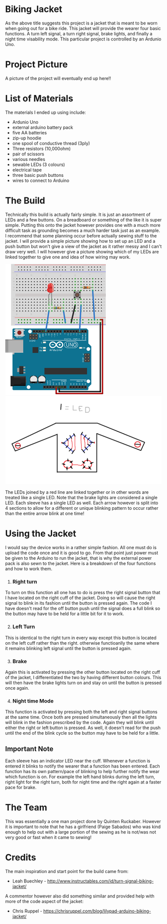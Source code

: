 # Biking Jacket

As the above title suggests this project is a jacket that is meant
to be worn when going out for a bike ride. This jacket will provide
the wearer four basic functions. A turn left signal, a turn right
signal, brake lights, and finally a night time visability mode.
This particular project is controlled by an Ardunio Uno.

# Project Picture
A picture of the project will eventually end up here!!

# List of Materials
The materials I ended up using include:
* Ardunio Uno
* external arduino battery pack
* five AA batteries
* zip-up hoodie
* one spool of conductive thread (3ply)
* Three resistors (10,000ohm)
* pair of scissors
* various needles
* sewable LEDs (3 colours)
* electrical tape
* three basic push buttons
* wires to connect to Arduino 

# The Build
Technically this build is actually fairly simple. It is just an assortment
of LEDs and a few buttons. On a breadboard or something of the like it is
super simple. Putting this onto the jacket however provides one with a much
more difficult task as grounding becomes a much harder task just as an example. I recommend that 
some planning occur before actually sewing stuff to the jacket. I will provide
a simple picture showing how to set up an LED and a push button but won't
give a view of the jacket as it rather messy and I can't draw very well.
I will however give a picture showing which of my LEDs are linked together to
give one and idea of how wiring may work.

![LED and Button Pic](https://github.com/Choclynn/Class-Project/blob/master/LED%20and%20Button%20Arduino.png)
![Jacket LEDs](https://github.com/Choclynn/Class-Project/blob/master/Jacket%20LEDs.png)

The LEDs joined by a red line are linked together or in other words are treated like a single LED.
Note that the brake lights are considered a single LED. Each sleeve has a single LED as well. Each
arrow however is split into 4 sections to allow for a different or unique blinking pattern to 
occur rather than the entire arrow blink at one time!




# Using the Jacket
I would say the device works in a rather simple fashion. All one must do is upload
the code once and it is good to go. From that point just power must be given to
the Arduino to run the jacket, that is why the external power pack is also sewn to
the jacket. Here is a breakdown of the four functions and how to work them.
1. ### Right turn
To turn on this function all one has to do is press the right signal button
that I have located on the right cuff of the jacket. Doing so will cause the 
right signal to blink in its fashion until the button is pressed again. The code 
I have doesn't read for the off button push until the signal does a full blink
so the button may have to be held for a little bit for it to work.

2. ### Left Turn
This is identical to the right turn in every way except this button is located 
on the left cuff rather than the right. otherwise functioanlly the same where it 
remains blinking left signal until the button is pressed again.

3. ### Brake
Again this is activated by pressing the other button located on the right cuff 
of the jacket, I differentiated the two by having different button colours.
This will then have the brake lights turn on and stay on until the button is pressed
once again.

4. ### Night time Mode
This function is activated by pressing both the left and right signal buttons at the 
same time. Once both are pressed simultaneously then all the lights will blink in the fashion
prescribed by the code. Again they will blink until either the right or left button is
pressed. As well, it doesn't read for the push until the end of the blink cycle so the 
button may have to be held for a little. 

## Important Note
Each sleeve has an indicator LED near the cuff. Whenever a function is entered it
blinks to notify the wearer that a function has been entered. Each function has its
own pattern/pace of blinking to help further notify the wear which function is on. For
example the left hand blinks during the left turn, right light for the right turn, both
for night time and the right again at a faster pace for brake. 

# The Team
This was essentially a one man project done by Quinten Ruckaber. However it is 
important to note that he has a girlfriend (Paige Sabados) who was kind enough to help out
with a large portion of the sewing as he is not/was not very good or fast
when it came to sewing!

# Credits
The main inspiration and start point for the build came from:
* Leah Buechley - http://www.instructables.com/id/turn-signal-biking-jacket/

A commentor however also did something similar and provided help with
more of the code aspect of the jacket:
* Chris Ruppel - https://chrisruppel.com/blog/lilypad-arduino-biking-jacket/
